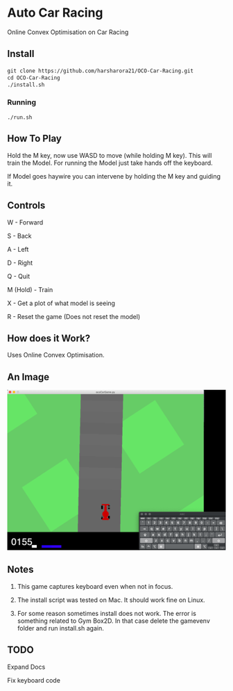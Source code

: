 # Auto Car Racing
Online Convex Optimisation on Car Racing
## Install
```
git clone https://github.com/harsharora21/OCO-Car-Racing.git
cd OCO-Car-Racing
./install.sh
```
### Running
```
./run.sh
```
## How To Play
Hold the M key, now use WASD to move (while holding M key). This will train the Model.
For running the Model just take hands off the keyboard.

If Model goes haywire you can intervene by holding the M key and guiding it.

## Controls
W - Forward

S - Back

A - Left

D - Right

Q - Quit

M (Hold) - Train

X - Get a plot of what model is seeing

R - Reset the game (Does not reset the model)

## How does it Work?
Uses Online Convex Optimisation. 

## An Image
![Alt text](GameImage.png?raw=true "Game Image" )

## Notes
1. This game captures keyboard even when not in focus.

2. The install script was tested on Mac. It should work fine on Linux.

3. For some reason sometimes install does not work. The error is something related to Gym Box2D. In that case delete the gamevenv folder and run install.sh again.

## TODO
Expand Docs

Fix keyboard code
